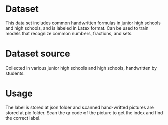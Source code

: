 # Dataset
This data set includes common handwritten formulas in junior high schools and high schools, and is labeled in Latex format. Can be used to train models that recognize common numbers, fractions, and sets.

# Dataset source
Collected in various junior high schools and high schools, handwritten by students.

# Usage
The label is stored at json folder and scanned hand-writted pictures are stored at pic folder.
Scan the qr code of the picture to get the index and find the correct label.